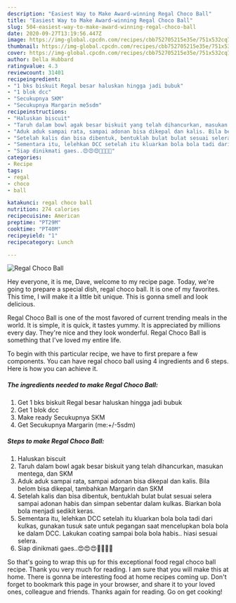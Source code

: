 ```yaml
---
description: "Easiest Way to Make Award-winning Regal Choco Ball"
title: "Easiest Way to Make Award-winning Regal Choco Ball"
slug: 504-easiest-way-to-make-award-winning-regal-choco-ball
date: 2020-09-27T13:19:56.447Z
image: https://img-global.cpcdn.com/recipes/cbb752705215e35e/751x532cq70/regal-choco-ball-foto-resep-utama.jpg
thumbnail: https://img-global.cpcdn.com/recipes/cbb752705215e35e/751x532cq70/regal-choco-ball-foto-resep-utama.jpg
cover: https://img-global.cpcdn.com/recipes/cbb752705215e35e/751x532cq70/regal-choco-ball-foto-resep-utama.jpg
author: Della Hubbard
ratingvalue: 4.3
reviewcount: 31401
recipeingredient:
- "1 bks biskuit Regal besar haluskan hingga jadi bubuk"
- "1 blok dcc"
- "Secukupnya SKM"
- "Secukupnya Margarin me5sdm"
recipeinstructions:
- "Haluskan biscuit"
- "Taruh dalam bowl agak besar biskuit yang telah dihancurkan, masukan mentega, dan SKM"
- "Aduk aduk sampai rata, sampai adonan bisa dikepal dan kalis. Bila belom bisa dikepal, tambahkan Margarin dan SKM"
- "Setelah kalis dan bisa dibentuk, bentuklah bulat bulat sesuai selera sampai adonan habis dan simpan sebentar dalam kulkas. Biarkan bola bola menjadi sedikit keras."
- "Sementara itu, lelehkan DCC setelah itu kluarkan bola bola tadi dari kulkas, gunakan tusuk sate untuk pegangan saat mencelupkan bola bola ke dalam DCC. Lakukan coating sampai bola bola habis.. hiasi sesuai selera."
- "Siap dinikmati gaes..😍😍😍🍮🍮🍫🍫"
categories:
- Recipe
tags:
- regal
- choco
- ball

katakunci: regal choco ball 
nutrition: 274 calories
recipecuisine: American
preptime: "PT29M"
cooktime: "PT40M"
recipeyield: "1"
recipecategory: Lunch

---
```



![Regal Choco Ball](https://img-global.cpcdn.com/recipes/cbb752705215e35e/751x532cq70/regal-choco-ball-foto-resep-utama.jpg)

Hey everyone, it is me, Dave, welcome to my recipe page. Today, we're going to prepare a special dish, regal choco ball. It is one of my favorites. This time, I will make it a little bit unique. This is gonna smell and look delicious.

Regal Choco Ball is one of the most favored of current trending meals in the world. It is simple, it is quick, it tastes yummy. It is appreciated by millions every day. They're nice and they look wonderful. Regal Choco Ball is something that I've loved my entire life.




To begin with this particular recipe, we have to first prepare a few components. You can have regal choco ball using 4 ingredients and 6 steps. Here is how you can achieve it.

<!--inarticleads1-->

##### The ingredients needed to make Regal Choco Ball:

1. Get 1 bks biskuit Regal besar haluskan hingga jadi bubuk
1. Get 1 blok dcc
1. Make ready Secukupnya SKM
1. Get Secukupnya Margarin (me:+/-5sdm)




<!--inarticleads2-->

##### Steps to make Regal Choco Ball:

1. Haluskan biscuit
1. Taruh dalam bowl agak besar biskuit yang telah dihancurkan, masukan mentega, dan SKM
1. Aduk aduk sampai rata, sampai adonan bisa dikepal dan kalis. Bila belom bisa dikepal, tambahkan Margarin dan SKM
1. Setelah kalis dan bisa dibentuk, bentuklah bulat bulat sesuai selera sampai adonan habis dan simpan sebentar dalam kulkas. Biarkan bola bola menjadi sedikit keras.
1. Sementara itu, lelehkan DCC setelah itu kluarkan bola bola tadi dari kulkas, gunakan tusuk sate untuk pegangan saat mencelupkan bola bola ke dalam DCC. Lakukan coating sampai bola bola habis.. hiasi sesuai selera.
1. Siap dinikmati gaes..😍😍😍🍮🍮🍫🍫




So that's going to wrap this up for this exceptional food regal choco ball recipe. Thank you very much for reading. I am sure that you will make this at home. There is gonna be interesting food at home recipes coming up. Don't forget to bookmark this page in your browser, and share it to your loved ones, colleague and friends. Thanks again for reading. Go on get cooking!
